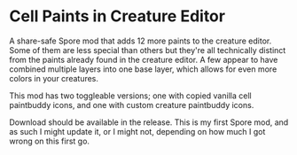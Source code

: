# Cell Paints in Creature Editor
A share-safe Spore mod that adds 12 more paints to the creature editor. 
Some of them are less special than others but they're all technically distinct from the paints already found in the creature editor. A few appear to have combined multiple layers into one base layer, which allows for even more colors in your creatures.

This mod has two toggleable versions; one with copied vanilla cell paintbuddy icons, and one with custom creature paintbuddy icons.

Download should be available in the release.
This is my first Spore mod, and as such I might update it, or I might not, depending on how much I got wrong on this first go.
